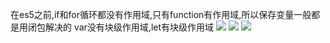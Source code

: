 在es5之前,if和for循环都没有作用域,只有function有作用域,所以保存变量一般都是用闭包解决的
var没有块级作用域,let有块级作用域
![](/Users/mac/Documents/study/progress/alisa/img/const.png)
![](/Users/mac/Documents/study/progress/alisa/img/es5闭包.png)
![](/Users/mac/Documents/study/progress/alisa/img/let和war.png)